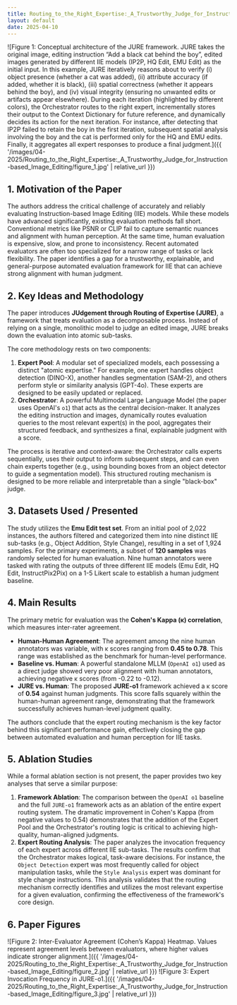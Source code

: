 ```yaml
---
title: Routing_to_the_Right_Expertise:_A_Trustworthy_Judge_for_Instruction-based_Image_Editing
layout: default
date: 2025-04-10
---
```

![Figure 1: Conceptual architecture of the JURE framework. JURE takes the original image, editing instruction “Add a black cat behind the boy”, edited images generated by different IIE models (IP2P, HQ Edit, EMU Edit) as the initial input. In this example, JURE iteratively reasons about to verify (i) object presence (whether a cat was added), (ii) attribute accuracy (if added, whether it is black), (iii) spatial correctness (whether it appears behind the boy), and (iv) visual integrity (ensuring no unwanted edits or artifacts appear elsewhere). During each iteration (highlighted by different colors), the Orchestrator routes to the right expert, incrementally stores their output to the Context Dictionary for future reference, and dynamically decides its action for the next iteration. For instance, after detecting that IP2P failed to retain the boy in the first iteration, subsequent spatial analysis involving the boy and the cat is performed only for the HQ and EMU edits. Finally, it aggregates all expert responses to produce a final judgment.]({{ '/images/04-2025/Routing_to_the_Right_Expertise:_A_Trustworthy_Judge_for_Instruction-based_Image_Editing/figure_1.jpg' | relative_url }})
## 1. Motivation of the Paper
The authors address the critical challenge of accurately and reliably evaluating Instruction-based Image Editing (IIE) models. While these models have advanced significantly, existing evaluation methods fall short. Conventional metrics like PSNR or CLIP fail to capture semantic nuances and alignment with human perception. At the same time, human evaluation is expensive, slow, and prone to inconsistency. Recent automated evaluators are often too specialized for a narrow range of tasks or lack flexibility. The paper identifies a gap for a trustworthy, explainable, and general-purpose automated evaluation framework for IIE that can achieve strong alignment with human judgment.

## 2. Key Ideas and Methodology
The paper introduces **JUdgement through Routing of Expertise (JURE)**, a framework that treats evaluation as a decomposable process. Instead of relying on a single, monolithic model to judge an edited image, JURE breaks down the evaluation into atomic sub-tasks.

The core methodology rests on two components:
1.  **Expert Pool**: A modular set of specialized models, each possessing a distinct "atomic expertise." For example, one expert handles object detection (DINO-X), another handles segmentation (SAM-2), and others perform style or similarity analysis (GPT-4o). These experts are designed to be easily updated or replaced.
2.  **Orchestrator**: A powerful Multimodal Large Language Model (the paper uses OpenAI's `o1`) that acts as the central decision-maker. It analyzes the editing instruction and images, dynamically routes evaluation queries to the most relevant expert(s) in the pool, aggregates their structured feedback, and synthesizes a final, explainable judgment with a score.

The process is iterative and context-aware: the Orchestrator calls experts sequentially, uses their output to inform subsequent steps, and can even chain experts together (e.g., using bounding boxes from an object detector to guide a segmentation model). This structured routing mechanism is designed to be more reliable and interpretable than a single "black-box" judge.

## 3. Datasets Used / Presented
The study utilizes the **Emu Edit test set**. From an initial pool of 2,022 instances, the authors filtered and categorized them into nine distinct IIE sub-tasks (e.g., Object Addition, Style Change), resulting in a set of 1,924 samples. For the primary experiments, a subset of **120 samples** was randomly selected for human evaluation. Nine human annotators were tasked with rating the outputs of three different IIE models (Emu Edit, HQ Edit, InstructPix2Pix) on a 1-5 Likert scale to establish a human judgment baseline.

## 4. Main Results
The primary metric for evaluation was the **Cohen's Kappa (κ) correlation**, which measures inter-rater agreement.
*   **Human-Human Agreement**: The agreement among the nine human annotators was variable, with κ scores ranging from **0.45 to 0.78**. This range was established as the benchmark for human-level performance.
*   **Baseline vs. Human**: A powerful standalone MLLM (`OpenAI o1`) used as a direct judge showed very poor alignment with human annotators, achieving negative κ scores (from -0.22 to -0.12).
*   **JURE vs. Human**: The proposed **JURE-o1** framework achieved a κ score of **0.54** against human judgments. This score falls squarely within the human-human agreement range, demonstrating that the framework successfully achieves human-level judgment quality.

The authors conclude that the expert routing mechanism is the key factor behind this significant performance gain, effectively closing the gap between automated evaluation and human perception for IIE tasks.

## 5. Ablation Studies
While a formal ablation section is not present, the paper provides two key analyses that serve a similar purpose:
1.  **Framework Ablation**: The comparison between the `OpenAI o1` baseline and the full `JURE-o1` framework acts as an ablation of the entire expert routing system. The dramatic improvement in Cohen's Kappa (from negative values to 0.54) demonstrates that the addition of the Expert Pool and the Orchestrator's routing logic is critical to achieving high-quality, human-aligned judgments.
2.  **Expert Routing Analysis**: The paper analyzes the invocation frequency of each expert across different IIE sub-tasks. The results confirm that the Orchestrator makes logical, task-aware decisions. For instance, the `Object Detection` expert was most frequently called for object manipulation tasks, while the `Style Analysis` expert was dominant for style change instructions. This analysis validates that the routing mechanism correctly identifies and utilizes the most relevant expertise for a given evaluation, confirming the effectiveness of the framework's core design.

## 6. Paper Figures
![Figure 2: Inter-Evaluator Agreement (Cohen’s Kappa) Heatmap. Values represent agreement levels between evaluators, where higher values indicate stronger alignment.]({{ '/images/04-2025/Routing_to_the_Right_Expertise:_A_Trustworthy_Judge_for_Instruction-based_Image_Editing/figure_2.jpg' | relative_url }})
![Figure 3: Expert Invocation Frequency in JURE-o1.]({{ '/images/04-2025/Routing_to_the_Right_Expertise:_A_Trustworthy_Judge_for_Instruction-based_Image_Editing/figure_3.jpg' | relative_url }})
